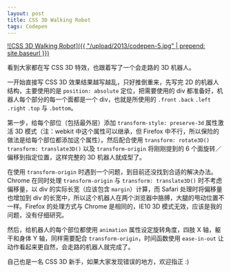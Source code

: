 ```yaml
---
layout: post
title: CSS 3D Walking Robot
tags: Codepen
---
```


[![CSS 3D Walking Robot]({{ "/upload/2013/codepen-5.jpg" | prepend: site.baseurl }})](http://codepen.io/P233/pen/jrguI)

看到大家都在写 CSS 3D 特效，也跟着写了一个会走路的 3D 机器人。

一开始直接写 CSS 3D 效果结果越写越乱，只好推倒重来，先写完 2D 的机器人结构，主要使用的是 `position: absolute` 定位，把需要使用的 div 都准备好，机器人每个部分的每一个面都是一个 div，也就是所使用的 `.front` `.back` `.left` `.right` `.top` 与 `.bottom`。

第一步，给每个部位（包括最外层）添加 `transform-style: preserve-3d` 属性激活 3D 模式（注：webkit 中这个属性可以继承，但 Firefox 中不行，所以保险的做法是给每个部位都添加这个属性）。然后配合使用 `transform: rotate3D()` `transform: translate3D()` 以及 `transform-origin` 将刚刚提到的 6 个面旋转／偏移到指定位置，这样完整的 3D 机器人就成型了。

在使用 `transform-origin` 时遇到一个问题，到目前还没找到合适的解决办法。Chrome 在同时处理 `transform-origin` 与 `transform: translate3D()` 时不考虑偏移量，以 div 的实际长宽（应该包含 `margin`）计算，而 Safari 处理时将偏移量也增加到 div 的长宽中，所以这个机器人在两个浏览器中胳膊，大腿的甩动位置不一样。Firefox 的处理方式与 Chrome 是相同的，IE10 3D 模式无效，应该是我的问题，没有仔细研究。

然后，给机器人的每个部位都使用 `animation` 属性设定旋转角度，四肢 X 轴，躯干和身体 Y 轴，同样需要配合 `transform-origin`，时间函数使用 `ease-in-out` 让动作看起来更自然，会走路的机器人就完成了。

自己也是一名 CSS 3D 新手，如果大家发现错误的地方，欢迎指正 :)
